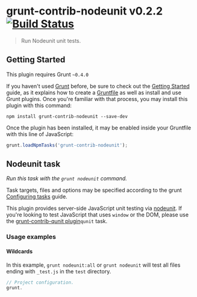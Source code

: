 # grunt-contrib-nodeunit v0.2.2 [![Build Status](https://travis-ci.org/gruntjs/grunt-contrib-nodeunit.png?branch=master)](https://travis-ci.org/gruntjs/grunt-contrib-nodeunit)

> Run Nodeunit unit tests.



## Getting Started
This plugin requires Grunt `~0.4.0`

If you haven't used [Grunt](http://gruntjs.com/) before, be sure to check out the [Getting Started](http://gruntjs.com/getting-started) guide, as it explains how to create a [Gruntfile](http://gruntjs.com/sample-gruntfile) as well as install and use Grunt plugins. Once you're familiar with that process, you may install this plugin with this command:

```shell
npm install grunt-contrib-nodeunit --save-dev
```

Once the plugin has been installed, it may be enabled inside your Gruntfile with this line of JavaScript:

```js
grunt.loadNpmTasks('grunt-contrib-nodeunit');
```




## Nodeunit task
_Run this task with the `grunt nodeunit` command._

Task targets, files and options may be specified according to the grunt [Configuring tasks](http://gruntjs.com/configuring-tasks) guide.

This plugin provides server-side JavaScript unit testing via [nodeunit](https://github.com/caolan/nodeunit/). If you're looking to test JavaScript that uses `window` or the DOM, please use the [grunt-contrib-qunit plugin](https://github.com/gruntjs/grunt-contrib-qunit)`qunit` task.


### Usage examples

#### Wildcards

In this example, `grunt nodeunit:all` or `grunt nodeunit` will test all files ending with `_test.js` in the `test` directory.

```js
// Project configuration.
grunt.